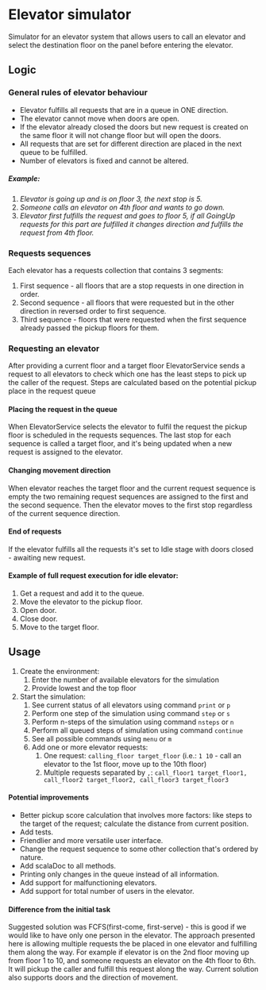 # Elevator simulator

Simulator for an elevator system that allows users to call an elevator and select
the destination floor on the panel before entering the elevator.

## Logic

### General rules of elevator behaviour

- Elevator fulfills all requests that are in a queue in ONE direction.
- The elevator cannot move when doors are open.
- If the elevator already closed the doors but new request is created on the same floor it will not change floor but
  will open the doors.
- All requests that are set for different direction are placed in the next queue to be fulfilled.
- Number of elevators is fixed and cannot be altered.

##### _Example_:

1. _Elevator is going up and is on floor 3, the next stop is 5._
2. _Someone calls an elevator on 4th floor and wants to go down._
3. _Elevator first fulfills the request and goes to floor 5, if all GoingUp requests for this part are fulfilled it
   changes direction and fulfills the request from 4th floor._

### Requests sequences

Each elevator has a requests collection that contains 3 segments:

1. First sequence - all floors that are a stop requests in one direction in order.
2. Second sequence - all floors that were requested but in the other direction in reversed order to first sequence.
3. Third sequence - floors that were requested when the first sequence already passed the pickup floors for them.

### Requesting an elevator

After providing a current floor and a target floor ElevatorService sends a request to all elevators to check
which one has the least steps to pick up the caller of the request.
Steps are calculated based on the potential pickup place in the request queue

#### Placing the request in the queue

When ElevatorService selects the elevator to fulfil the request the pickup floor is scheduled in the requests sequences.
The last stop for each sequence is called a target floor, and it's being updated when a new request is assigned to the
elevator.

#### Changing movement direction

When elevator reaches the target floor and the current request sequence is empty the two remaining request sequences are
assigned to the first and the second sequence. Then the elevator moves to the first stop regardless of the current
sequence direction.

#### End of requests

If the elevator fulfills all the requests it's set to Idle stage with doors closed - awaiting new request.

#### Example of full request execution for idle elevator:

1. Get a request and add it to the queue.
2. Move the elevator to the pickup floor.
3. Open door.
4. Close door.
5. Move to the target floor.

## Usage

1. Create the environment:
    1. Enter the number of available elevators for the simulation
    2. Provide lowest and the top floor
2. Start the simulation:
    1. See current status of all elevators using command `print` or `p`
    2. Perform one step of the simulation using command `step` or `s`
    3. Perform n-steps of the simulation using command `nsteps` or `n`
    4. Perform all queued steps of simulation using command `continue`
    5. See all possible commands using `menu` or `m`
    6. Add one or more elevator requests:
        1. One request: `calling_floor target_floor` (i.e.: `1 10` - call an elevator to the 1st floor, move up to the
           10th floor)
        2. Multiple requests separated
           by `,`: `call_floor1 target_floor1, call_floor2 target_floor2, call_floor3 target_floor3`

#### Potential improvements

- Better pickup score calculation that involves more factors: like steps to the target of the request; calculate the
  distance from current position.
- Add tests.
- Friendlier and more versatile user interface.
- Change the request sequence to some other collection that's ordered by nature.
- Add scalaDoc to all methods.
- Printing only changes in the queue instead of all information.
- Add support for malfunctioning elevators.
- Add support for total number of users in the elevator.

#### Difference from the initial task
Suggested solution was FCFS(first-come, first-serve) - this is good if we would like to have only one person in the elevator.
The approach presented here is allowing multiple requests the be placed in one elevator and fulfilling them along the way.
For example if elevator is on the 2nd floor moving up from floor 1 to 10, and someone requests an elevator on the 4th floor to 6th. It will pickup the caller and fulfill this request along the way.
Current solution also supports doors and the direction of movement.